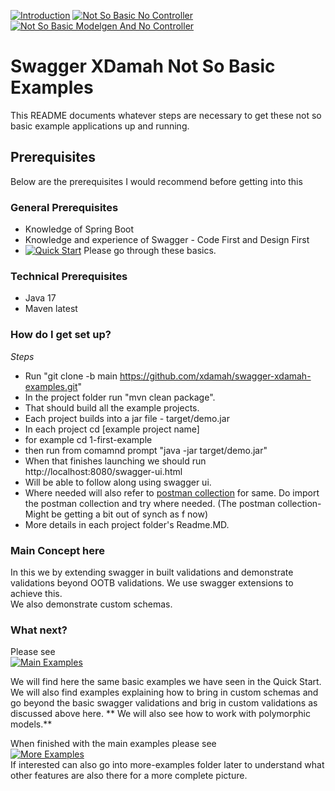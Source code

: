 [![Introduction](https://img.shields.io/badge/Introduction-lightgrey?style=for-the-badge)](README.md)
[![Not So Basic No Controller](https://img.shields.io/badge/Not_So_Basic_No_Controller-grey?style=for-the-badge)](extend-no-controller/README.md)
[![Not So Basic Modelgen And No Controller](https://img.shields.io/badge/Not_So_Basic_Modelgen_And_No_Controller-grey?style=for-the-badge)](extend-modelgen-and-no-controller/README.md)

# Swagger XDamah Not So Basic Examples #

This README documents whatever steps are necessary to get these not so basic example applications up and running.


## Prerequisites ##
Below are the prerequisites I would recommend before getting into this
### General Prerequisites ###
* Knowledge of Spring Boot
* Knowledge and experience of Swagger - Code First and Design First
*  [![Quick Start](https://img.shields.io/badge/Quick_Start-grey?style=for-the-badge)](../README.md)  Please go through these basics.

### Technical Prerequisites ###

* Java 17
* Maven latest

### How do I get set up? ###


*Steps*  
* Run "git clone -b main https://github.com/xdamah/swagger-xdamah-examples.git"
* In the project folder run "mvn clean package".
* That should build all the example projects.
* Each project builds into a jar file - target/demo.jar   
* In each project cd [example project name]
* for example cd 1-first-example
* then run from comamnd prompt "java -jar target/demo.jar"
* When that finishes launching we should run http://localhost:8080/swagger-ui.html  
* Will be able to follow along using swagger ui.   
* Where needed will also refer to [postman collection](swagger-xdamah-postman-collection.json)  for same.  Do import the postman collection and try where needed.  (The postman collection- Might be getting a bit out of synch as f now) 
* More details in each project folder's Readme.MD.

### Main Concept here ###

In this we by extending swagger in built validations and demonstrate validations beyond OOTB validations. We use swagger extensions to achieve this.  
We also demonstrate custom schemas.

### What next? ###

Please see    
[![Main Examples](https://img.shields.io/badge/Main_Examples-grey?style=for-the-badge)](../README.md)

We will find here the same basic examples we have seen in the Quick Start.  
We will also find examples explaining how to bring in custom schemas and go beyond the basic swagger validations and brig in custom validations as discussed above here. 
** We will also see how to work with polymorphic models.**  

When finished with the main examples please see     
[![More Examples](https://img.shields.io/badge/More_Examples-grey?style=for-the-badge)](../../more-examples/README.md)   
If interested can also go into more-examples folder later to understand what other features are also there for a more complete picture.


